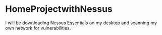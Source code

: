 # HomeProjectwithNessus
I will be downloading Nessus Essentials on my desktop and scanning my own network for vulnerabilities.
